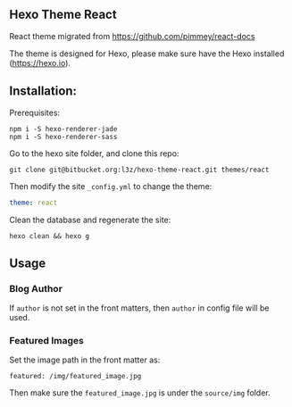 Hexo Theme React
---------------------

React theme migrated from https://github.com/pimmey/react-docs

The theme is designed for Hexo, please make sure have the Hexo installed (https://hexo.io).

## Installation:

Prerequisites:

```
npm i -S hexo-renderer-jade
npm i -S hexo-renderer-sass
```

Go to the hexo site folder, and clone this repo:

```
git clone git@bitbucket.org:l3z/hexo-theme-react.git themes/react
```

Then modify the site `_config.yml` to change the theme:

```yml
theme: react
```

Clean the database and regenerate the site:

```
hexo clean && hexo g
```

## Usage

### Blog Author

If `author` is not set in the front matters, then `author` in config file will be used.

### Featured Images

Set the image path in the front matter as:

```
featured: /img/featured_image.jpg
```

Then make sure the `featured_image.jpg` is under the `source/img` folder.

